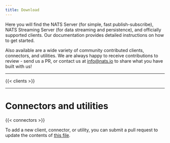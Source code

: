 ```yaml
---
title: Download
---
```


Here you will find the NATS Server (for simple, fast publish-subscribe), NATS Streaming Server (for data streaming and persistence), and officially supported clients. Our documentation provides detailed instructions on how to get started.

Also available are a wide variety of community contributed clients, connectors, and utilities. We are always happy to receive contributions to review - send us a PR, or contact us at info@nats.io to share what you have built with us!

---

{{< clients >}}

---

# Connectors and utilities

{{< connectors >}}

To add a new client, connector, or utility, 
you can submit a pull request to update the contents of [this file](https://github.com/nats-io/nats-site/blob/master/data/addons.toml).
